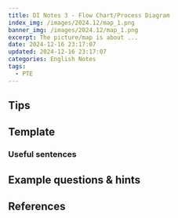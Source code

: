 ```yaml
---
title: DI Notes 3 - Flow Chart/Process Diagram
index_img: /images/2024.12/map_1.png
banner_img: /images/2024.12/map_1.png
excerpt: The picture/map is about ...
date: 2024-12-16 23:17:07
updated: 2024-12-16 23:17:07
categories: English Notes
tags:
  - PTE
---
```


## Tips

## Template

### Useful sentences

## Example questions & hints

## References
